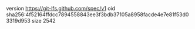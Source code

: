 version https://git-lfs.github.com/spec/v1
oid sha256:4f52164ffdcc7894558843ee3f3bdb37105a8958facde4e7e81f53d03319d953
size 2542
